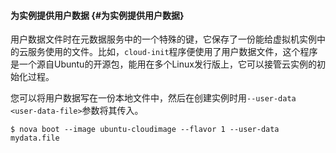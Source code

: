 #### 为实例提供用户数据 {#为实例提供用户数据}

用户数据文件时在元数据服务中的一个特殊的键，它保存了一份能给虚拟机实例中的云服务使用的文件。比如，`cloud-init`程序便使用了用户数据文件，这个程序是一个源自Ubuntu的开源包，能用在多个Linux发行版上，它可以接管云实例的初始化过程。

您可以将用户数据写在一份本地文件中，然后在创建实例时用`--user-data <user-data-file>`参数将其传入。

```
$ nova boot --image ubuntu-cloudimage --flavor 1 --user-data mydata.file
```



